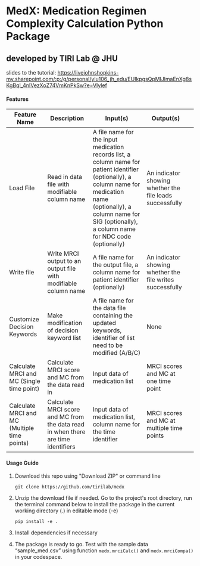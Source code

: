 # MedX: Medication Regimen Complexity Calculation Python Package
## developed by TIRI Lab @ JHU

slides to the tutorial: https://livejohnshopkins-my.sharepoint.com/:p:/g/personal/ylu106_jh_edu/EUIkpgsQpMlJlmaEnXg8sKgBql_4nIVezXoZ74VmKnPkSw?e=VIylef

#### Features
| Feature   Name                               | Description                                                                        | Input(s)                                                                                                                                                                                                                                 | Output(s)                                                   |   |
|----------------------------------------------|------------------------------------------------------------------------------------|------------------------------------------------------------------------------------------------------------------------------------------------------------------------------------------------------------------------------------------|-------------------------------------------------------------|---|
| Load File                                    | Read in data file with modifiable column name                                    | A   file name for the input medication records list, a column name for patient identifier (optionally), a column name for medication name (optionally), a   column name for SIG (optionally), a column name for NDC code (optionally)  | An   indicator showing whether the file loads successfully  |
| Write file                                   | Write   MRCI output to an output file with modifiable column name                  | A file name for the output file, a column name for patient identifier   (optionally)                                                                                                                                                   | An   indicator showing whether the file writes successfully |
| Customize Decision Keywords                  | Make   modification of decision keyword list                                       | A file name for the  data file containing the updated keywords, identifier of list need to be modified (A/B/C)                                                                                                                         | None                                                        |
| Calculate MRCI and MC (Single time point)    | Calculate MRCI score and MC from the data read in                                | Input data of medication list                                                                                                                                                                                                          | MRCI scores and MC at one time point                      |
| Calculate MRCI and MC (Multiple time points) | Calculate MRCI score and MC from the data read in when there are time identifiers | Input data of medication list, column name for the time identifier                                                                                                                                                                     | MRCI scores and MC at multiple time points                |


#### Usage Guide
1. Download this repo using "Download ZIP" or command line

   `git clone https://github.com/tirilab/medx`
   
2. Unzip the download file if needed. Go to the project's root directory, run the terminal command below to install the package in the current working directory (.) in editable mode (-e)​
   
   `pip install -e .​`

3. Install dependencies if necessary
4. The package is ready to go. Test with the sample data “sample_med.csv” ​using function `medx.mrciCalc()` and `medx.mrciCompa()` in your codespace.

